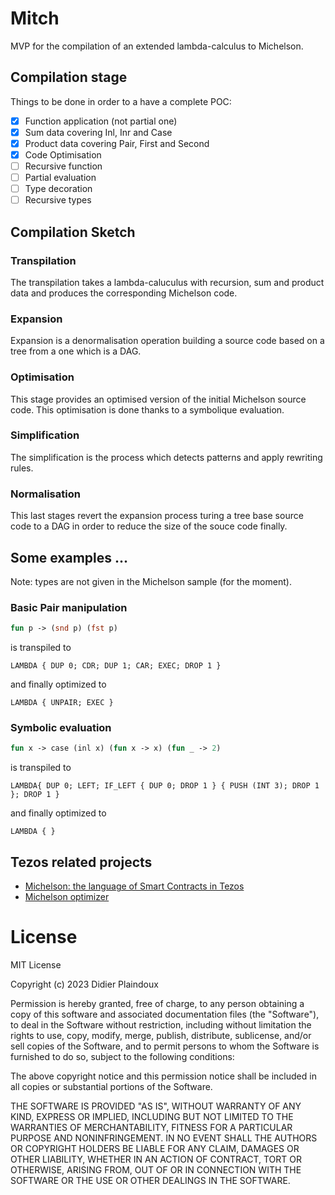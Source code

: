 # Mitch

MVP for the compilation of an extended lambda-calculus to Michelson.

## Compilation stage

Things to be done in order to a have a complete POC:

- [X] Function application (not partial one)
- [X] Sum data covering Inl, Inr and Case
- [X] Product data covering Pair, First and Second
- [X] Code Optimisation
- [ ] Recursive function
- [ ] Partial evaluation
- [ ] Type decoration
- [ ] Recursive types

## Compilation Sketch 

### Transpilation

The transpilation takes a lambda-caluculus with recursion, sum and product data and 
produces the corresponding Michelson code.

### Expansion

Expansion is a denormalisation operation building a source code based on a tree from
a one which is a DAG.

### Optimisation

This stage provides an optimised version of the initial Michelson source code. This 
optimisation is done thanks to a symbolique evaluation. 

### Simplification

The simplification is the process which detects patterns and apply rewriting rules.

### Normalisation

This last stages revert the expansion process turing a tree base source code to a DAG
in order to reduce the size of the souce code finally.

## Some examples ...

Note: types are not given in the Michelson sample (for the moment).

### Basic Pair manipulation

```ocaml
fun p -> (snd p) (fst p) 
```

is transpiled to

```michelson
LAMBDA { DUP 0; CDR; DUP 1; CAR; EXEC; DROP 1 }
```

and finally optimized to 

```michelson
LAMBDA { UNPAIR; EXEC }
```

### Symbolic evaluation 

```ocaml
fun x -> case (inl x) (fun x -> x) (fun _ -> 2) 
```

is transpiled to

```michelson
LAMBDA{ DUP 0; LEFT; IF_LEFT { DUP 0; DROP 1 } { PUSH (INT 3); DROP 1 }; DROP 1 }
```

and finally optimized to

```michelson
LAMBDA { }
```



## Tezos related projects

- [Michelson: the language of Smart Contracts in Tezos](https://tezos.gitlab.io/active/michelson.html)
- [Michelson optimizer](https://www.dailambda.jp/optz/)

# License

MIT License

Copyright (c) 2023 Didier Plaindoux

Permission is hereby granted, free of charge, to any person obtaining a copy
of this software and associated documentation files (the "Software"), to deal
in the Software without restriction, including without limitation the rights
to use, copy, modify, merge, publish, distribute, sublicense, and/or sell
copies of the Software, and to permit persons to whom the Software is
furnished to do so, subject to the following conditions:

The above copyright notice and this permission notice shall be included in all
copies or substantial portions of the Software.

THE SOFTWARE IS PROVIDED "AS IS", WITHOUT WARRANTY OF ANY KIND, EXPRESS OR
IMPLIED, INCLUDING BUT NOT LIMITED TO THE WARRANTIES OF MERCHANTABILITY,
FITNESS FOR A PARTICULAR PURPOSE AND NONINFRINGEMENT. IN NO EVENT SHALL THE
AUTHORS OR COPYRIGHT HOLDERS BE LIABLE FOR ANY CLAIM, DAMAGES OR OTHER
LIABILITY, WHETHER IN AN ACTION OF CONTRACT, TORT OR OTHERWISE, ARISING FROM,
OUT OF OR IN CONNECTION WITH THE SOFTWARE OR THE USE OR OTHER DEALINGS IN THE
SOFTWARE.
